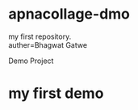 # apnacollage-dmo
my first repository.
<br>
auther=Bhagwat Gatwe
<!DOCTYPE html>
<html>
  <tittl>Demo Project</tittl>
  <body>
    <h1>my first demo</h1>
  </body>
</html>
